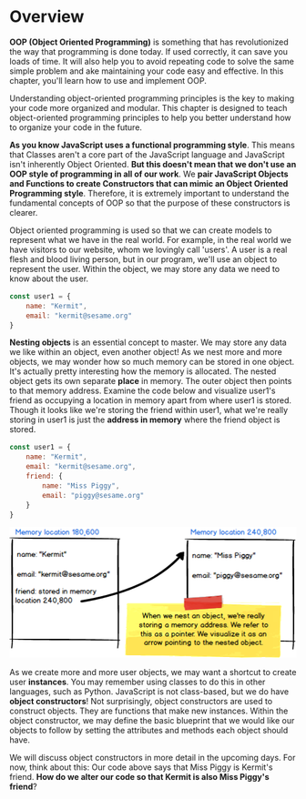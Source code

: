 # Overview
__OOP (Object Oriented Programming)__ is something that has revolutionized the way that programming is done today. If used correctly, it can save you loads of time. It will also help you to avoid repeating code to solve the same simple problem and ake maintaining your code easy and effective. In this chapter, you'll learn how to use and implement OOP.

Understanding object-oriented programming principles is the key to making your code more organized and modular. This chapter is designed to teach object-oriented programming principles to help you better understand how to organize your code in the future.

__As you know JavaScript uses a functional programming style__. This means that Classes aren't a core part of the JavaScript language and JavaScript isn't inherently Object Oriented. __But this doesn't mean that we don't use an OOP style of programming in all of our work__. We __pair JavaScript Objects and Functions to create Constructors that can mimic an Object Oriented Programming style__. Therefore, it is extremely important to understand the fundamental concepts of OOP so that the purpose of these constructors is clearer.

Object oriented programming is used so that we can create models to represent what we have in the real world. For example, in the real world we have visitors to our website, whom we lovingly call 'users'. A user is a real flesh and blood living person, but in our program, we'll use an object to represent the user. Within the object, we may store any data we need to know about the user.
```js
const user1 = {
    name: "Kermit",
    email: "kermit@sesame.org"
}
```
__Nesting objects__ is an essential concept to master. We may store any data we like within an object, even another object! As we nest more and more objects, we may wonder how so much memory can be stored in one object. It's actually pretty interesting how the memory is allocated. The nested object gets its own separate __place__ in memory. The outer object then points to that memory address. Examine the code below and visualize user1's friend as occupying a location in memory apart from where user1 is stored. Though it looks like we're storing the friend within user1, what we're really storing in user1 is just the __address in memory__ where the friend object is stored.
```js
const user1 = {
    name: "Kermit",
    email: "kermit@sesame.org",
    friend: {
        name: "Miss Piggy",
        email: "piggy@sesame.org"
    }
}
```
<img src="../000_Captions/memory.png">

As we create more and more user objects, we may want a shortcut to create user __instances__. You may remember using classes to do this in other languages, such as Python. JavaScript is not class-based, but we do have __object constructors__! Not surprisingly, object constructors are used to construct objects. They are functions that make new instances. Within the object constructor, we may define the basic blueprint that we would like our objects to follow by setting the attributes and methods each object should have.

We will discuss object constructors in more detail in the upcoming days. For now, think about this: Our code above says that Miss Piggy is Kermit's friend. __How do we alter our code so that Kermit is also Miss Piggy's friend__?